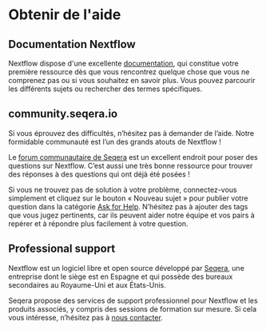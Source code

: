 # Obtenir de l'aide

## Documentation Nextflow

Nextflow dispose d'une excellente [documentation](https://nextflow.io/docs/latest/), qui constitue votre première ressource dès que vous rencontrez quelque chose que vous ne comprenez pas ou si vous souhaitez en savoir plus. Vous pouvez parcourir les différents sujets ou rechercher des termes spécifiques.

## community.seqera.io

Si vous éprouvez des difficultés, n’hésitez pas à demander de l’aide. Notre formidable communauté est l’un des grands atouts de Nextflow !

Le [forum communautaire de Seqera](https://community.seqera.io) est un excellent endroit pour poser des questions sur Nextflow. C’est aussi une très bonne ressource pour trouver des réponses à des questions qui ont déjà été posées !

Si vous ne trouvez pas de solution à votre problème, connectez-vous simplement et cliquez sur le bouton « Nouveau sujet » pour publier votre question dans la catégorie [Ask for Help](https://community.seqera.io/c/help/37). N’hésitez pas à ajouter des tags que vous jugez pertinents, car ils peuvent aider notre équipe et vos pairs à repérer et à répondre plus facilement à votre question.

## Professional support

Nextflow est un logiciel libre et open source développé par [Seqera](https://seqera.io/), une entreprise dont le siège est en Espagne et qui possède des bureaux secondaires au Royaume-Uni et aux États-Unis.

Seqera propose des services de support professionnel pour Nextflow et les produits associés, y compris des sessions de formation sur mesure. Si cela vous intéresse, n’hésitez pas à [nous contacter](https://seqera.io/demo/).
